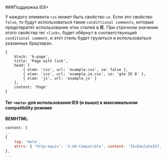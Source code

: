 ###Поддержка IE8+

У каждого элемента `css` может быть свойство `ie`.
Если это свойство `false`, то будут использоваться такие `condittional comments`, которые предотвратят использование этих стилей в **IE**. При строчном значении этого свойства тег `<link>`, будет обёрнут в соответствующий `conditional comment`, и этот стиль будет грузиться и использоваться указанных браузерах.

```bemjson
{
    block: 'b-page',
    title: 'Page with link',
    head: [
        { elem: 'css', url: 'example.css', ie: false },
        { elem: 'css', url: 'example.ie.css', ie: 'gte IE 8' },
        { elem: 'js', url: 'example.js' }
    ],
    content: 'Page'
}
```

#### Тег `<meta>` для использования **IE9** (и выше) в максимальном **compatibility** режиме

**BEMHTML**:

```js
content: [
...
{
    tag: 'meta',
    attrs: { 'http-equiv': 'X-UA-Compatible', content: 'IE=EmulateIE7, IE=edge' }
},
...
```

